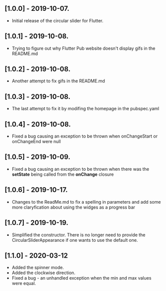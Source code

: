 ## [1.0.0] - 2019-10-07.

* Initial release of the circular slider for Flutter.

## [1.0.1] - 2019-10-08.

* Trying to figure out why Flutter Pub website doesn't display gifs in the README.md

## [1.0.2] - 2019-10-08.

* Another attempt to fix gifs in the README.md

## [1.0.3] - 2019-10-08.

* The last attempt to fix it by modifing the homepage in the pubspec.yaml

## [1.0.4] - 2019-10-08.

* Fixed a bug causing an exception to be thrown when onChangeStart or onChangeEnd were null

## [1.0.5] - 2019-10-09.

* Fixed a bug causing an exception to be thrown when there was the **setState** being called from the **onChange** closure

## [1.0.6] - 2019-10-17.
* Changes to the ReadMe.md to fix a spelling in parameters and add some more claryfication about using the widges as a progress bar

## [1.0.7] - 2019-10-19.
* Simplified the constructor. There is no longer need to provide the CircularSliderAppearance if one wants to use the default one.

## [1.1.0] - 2020-03-12
* Added the spinner mode.
* Added the clockwise direction.
* Fixed a bug - an unhandled exception when the min and max values were equal.
